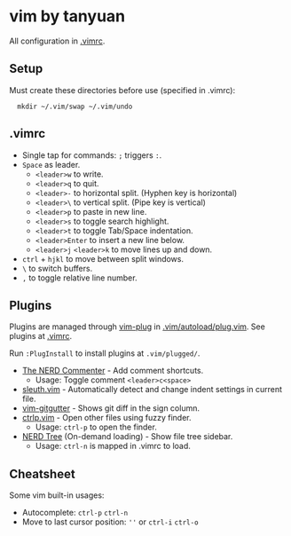 vim by tanyuan
=====

All configuration in [.vimrc](.vimrc).

Setup
-----
Must create these directories before use (specified in .vimrc):

      mkdir ~/.vim/swap ~/.vim/undo

.vimrc
-----

* Single tap for commands: `;` triggers `:`.
* `Space` as leader.
  * `<leader>w` to write.
  * `<leader>q` to quit.
  * `<leader>-` to horizontal split. (Hyphen key is horizontal)
  * `<leader>\` to vertical split. (Pipe key is vertical)
  * `<leader>p` to paste in new line.
  * `<leader>s` to toggle search highlight.
  * `<leader>t` to toggle Tab/Space indentation.
  * `<leader>Enter` to insert a new line below.
  * `<leader>j` `<leader>k` to move lines up and down.
* `ctrl` + `hjkl` to move between split windows.
* `\` to switch buffers.
* `,` to toggle relative line number.

Plugins
-----
Plugins are managed through [vim-plug](https://github.com/junegunn/vim-plug) in [.vim/autoload/plug.vim](.vim/autoload/plug.vim). See plugins at [.vimrc](.vimrc).

Run `:PlugInstall` to install plugins at `.vim/plugged/`.

* [The NERD Commenter](https://github.com/scrooloose/nerdcommenter) - Add comment shortcuts.
  * Usage: Toggle comment `<leader>c<space>`
* [sleuth.vim](https://github.com/tpope/vim-sleuth) - Automatically detect and change indent settings in current file.
* [vim-gitgutter](https://github.com/airblade/vim-gitgutter) - Shows git diff in the sign column.
* [ctrlp.vim](https://github.com/ctrlpvim/ctrlp.vim) - Open other files using fuzzy finder.
  * Usage: `ctrl-p` to open the finder.
* [NERD Tree](https://github.com/airblade/scrooloose/nerdtree) (On-demand loading) - Show file tree sidebar.
  * Usage: `ctrl-n` is mapped in .vimrc to load.

Cheatsheet
-----
Some vim built-in usages:

* Autocomplete: `ctrl-p` `ctrl-n`
* Move to last cursor position: `''` or `ctrl-i` `ctrl-o`
